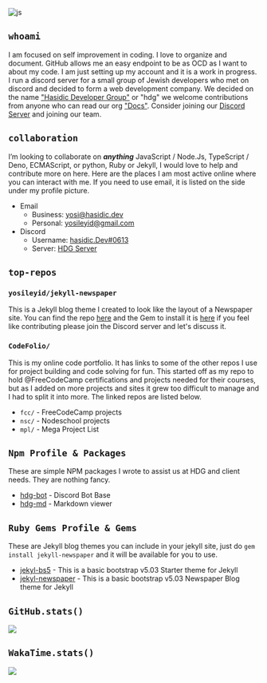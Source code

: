 ![js](https://user-images.githubusercontent.com/14003326/217905523-ace96627-1417-4c8a-bbaf-a9b23248e6d4.png)

## `whoami`

I am focused on self improvement in coding. I love to organize and document. GitHub allows me an easy endpoint to be as OCD as I want to about my code. I am just setting up my account and it is a work in progress. I run a discord server for a small group of Jewish developers who met on discord and decided to form a web development company. We decided on the name ["Hasidic Developer Group"](https://github.com/hasidicdevs) or "hdg" we welcome contributions from anyone who can read our org ["Docs"](https://github.com/hasidicdevs/hdg-docs). Consider joining our [Discord Server](https://discord.gg/KpGXAEnVnv) and joining our team.

## `collaboration`

I’m looking to collaborate on **_anything_** JavaScript / Node.Js, TypeScript / Deno, ECMAScript, or python, Ruby or Jekyll, I would love to help and contribute more on here. Here are the places I am most active online where you can interact with me. If you need to use email, it is listed on the side under my profile picture.
 
- Email
  - Business: [yosi@hasidic.dev](mailto:yosi@hasidic.dev)
  - Personal: [yosileyid@gmail.com](mailto:yosileyid@gmail.com)
- Discord
  - Username: [hasidic.Dev#0613](https://discord.com/user/hasidic.dev#0613)
  - Server: [HDG Server](https://discord.gg/KpGXAEnVnv)
  

## `top-repos`

### `yosileyid/jekyll-newspaper`

This is a Jekyll blog theme I created to look like the layout of a Newspaper site. You can find the repo [here](https://github.com/yosileyid/jekyll-newspaper) and the Gem to install it is [here](https://rubygems.org/gems/jekyll-newspaper) if you feel like contributing please join the Discord server and let's discuss it.

### `CodeFolio/`

This is my online code portfolio. It has links to some of the other repos I use for project building and code solving for fun. This started off as my repo to hold @FreeCodeCamp certifications and projects needed for their courses, but as I added on more projects and sites it grew too difficult to manage and I had to split it into more. The linked repos are listed below.

- `fcc/` - FreeCodeCamp projects
- `nsc/` - Nodeschool projects
- `mpl/` - Mega Project List

## `Npm Profile & Packages`

These are simple NPM packages I wrote to assist us at HDG and client needs. They are nothing fancy.

* [hdg-bot](https://npmjs.com/package/hdg-bot) - Discord Bot Base
* [hdg-md](https://npmjs.com/package/hdg-md) - Markdown viewer

## `Ruby Gems Profile & Gems`

These are Jekyll blog themes you can include in your jekyll site, just do `gem install jekyll-newspaper` and it will be available for you to use.

* [jekyl-bs5](https://rubygems.org/gems/jekyll-bs5) - This is a basic bootstrap v5.03 Starter theme for Jekyll
* [jekyl-newspaper](https://rubygems.org/gems/jekyll-newspaper) - This is a basic bootstrap v5.03 Newspaper Blog theme for Jekyll

## `GitHub.stats()`

<img src="https://github-readme-stats.vercel.app/api?username=yosileyid&show_icons=true&theme=transparent" />

## `WakaTime.stats()`

<img src="https://github-readme-stats.vercel.app/api/wakatime?username=yosileyid&theme=transparent" />
